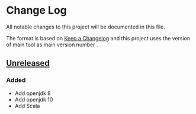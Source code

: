# Change Log
All notable changes to this project will be documented in this file.

The format is based on [Keep a Changelog](http://keepachangelog.com/)
and this project uses the version of main tool as main version number .

## [Unreleased]

### Added
- Add openjdk 8
- Add openjdk 10
- Add Scala

[Unreleased]: https://github.com/philips-software/docker-images
